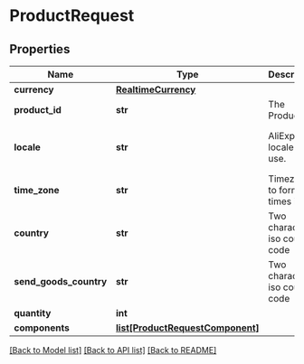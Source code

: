 # ProductRequest

## Properties
Name | Type | Description | Notes
------------ | ------------- | ------------- | -------------
**currency** | [**RealtimeCurrency**](RealtimeCurrency.md) |  | [optional] 
**product_id** | **str** | The Product ID  | [optional] 
**locale** | **str** | AliExpress locale to use.  | [optional] [default to 'en_US']
**time_zone** | **str** | Timezone to format times in  | [optional] [default to 'CST']
**country** | **str** | Two character iso country code  | [optional] 
**send_goods_country** | **str** | Two character iso country code  | [optional] 
**quantity** | **int** |  | [optional] 
**components** | [**list[ProductRequestComponent]**](ProductRequestComponent.md) |  | [optional] 

[[Back to Model list]](../README.md#documentation-for-models) [[Back to API list]](../README.md#documentation-for-api-endpoints) [[Back to README]](../README.md)


